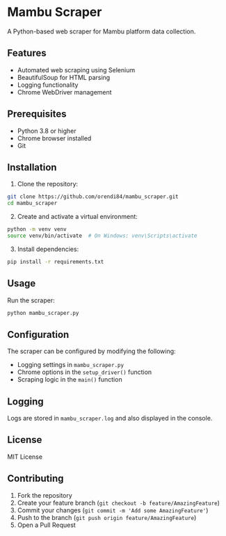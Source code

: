 # Mambu Scraper

A Python-based web scraper for Mambu platform data collection.

## Features

- Automated web scraping using Selenium
- BeautifulSoup for HTML parsing
- Logging functionality
- Chrome WebDriver management

## Prerequisites

- Python 3.8 or higher
- Chrome browser installed
- Git

## Installation

1. Clone the repository:
```bash
git clone https://github.com/orendi84/mambu_scraper.git
cd mambu_scraper
```

2. Create and activate a virtual environment:
```bash
python -m venv venv
source venv/bin/activate  # On Windows: venv\Scripts\activate
```

3. Install dependencies:
```bash
pip install -r requirements.txt
```

## Usage

Run the scraper:
```bash
python mambu_scraper.py
```

## Configuration

The scraper can be configured by modifying the following:
- Logging settings in `mambu_scraper.py`
- Chrome options in the `setup_driver()` function
- Scraping logic in the `main()` function

## Logging

Logs are stored in `mambu_scraper.log` and also displayed in the console.

## License

MIT License

## Contributing

1. Fork the repository
2. Create your feature branch (`git checkout -b feature/AmazingFeature`)
3. Commit your changes (`git commit -m 'Add some AmazingFeature'`)
4. Push to the branch (`git push origin feature/AmazingFeature`)
5. Open a Pull Request
